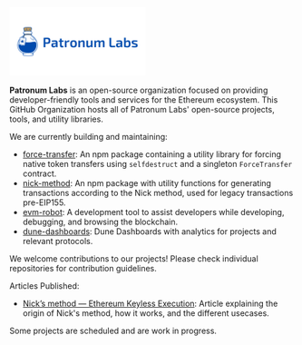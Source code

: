 <img alt="patronum labs logo" src="../assets/LogoBanner.png" width="auto" height="120">

**Patronum Labs** is an open-source organization focused on providing developer-friendly tools and services for the Ethereum ecosystem. This GitHub Organization hosts all of Patronum Labs' open-source projects, tools, and utility libraries.

We are currently building and maintaining:

* [force-transfer](https://github.com/Patronum-Labs/force-transfer): An npm package containing a utility library for forcing native token transfers using `selfdestruct` and a singleton `ForceTransfer` contract.
* [nick-method](https://github.com/Patronum-Labs/nick-method): An npm package with utility functions for generating transactions according to the Nick method, used for legacy transactions pre-EIP155.
* [evm-robot](https://github.com/Patronum-Labs/evm-robot): A development tool to assist developers while developing, debugging, and browsing the blockchain.
* [dune-dashboards](https://github.com/Patronum-Labs/dune-dashboards): Dune Dashboards with analytics for projects and relevant protocols.

We welcome contributions to our projects! Please check individual repositories for contribution guidelines.


Articles Published:

* [Nick’s method — Ethereum Keyless Execution](https://medium.com/patronum-labs/nicks-method-ethereum-keyless-execution-168a6659479c): Article explaining the origin of Nick's method, how it works, and the different usecases.


Some projects are scheduled and are work in progress.
